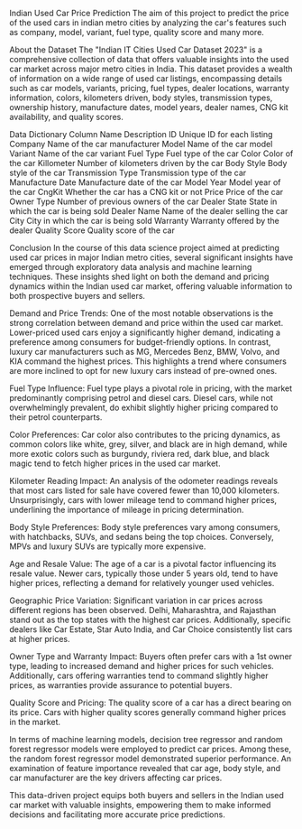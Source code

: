 Indian Used Car Price Prediction
The aim of this project to predict the price of the used cars in indian metro cities by analyzing the car's features such as company, model, variant, fuel type, quality score and many more.

About the Dataset
The "Indian IT Cities Used Car Dataset 2023" is a comprehensive collection of data that offers valuable insights into the used car market across major metro cities in India. This dataset provides a wealth of information on a wide range of used car listings, encompassing details such as car models, variants, pricing, fuel types, dealer locations, warranty information, colors, kilometers driven, body styles, transmission types, ownership history, manufacture dates, model years, dealer names, CNG kit availability, and quality scores.

Data Dictionary
Column Name	Description
ID	Unique ID for each listing
Company	Name of the car manufacturer
Model	Name of the car model
Variant	Name of the car variant
Fuel Type	Fuel type of the car
Color	Color of the car
Killometer	Number of kilometers driven by the car
Body Style	Body style of the car
Transmission Type	Transmission type of the car
Manufacture Date	Manufacture date of the car
Model Year	Model year of the car
CngKit	Whether the car has a CNG kit or not
Price	Price of the car
Owner Type	Number of previous owners of the car
Dealer State	State in which the car is being sold
Dealer Name	Name of the dealer selling the car
City	City in which the car is being sold
Warranty	Warranty offered by the dealer
Quality Score	Quality score of the car

Conclusion
In the course of this data science project aimed at predicting used car prices in major Indian metro cities, several significant insights have emerged through exploratory data analysis and machine learning techniques. These insights shed light on both the demand and pricing dynamics within the Indian used car market, offering valuable information to both prospective buyers and sellers.

Demand and Price Trends: One of the most notable observations is the strong correlation between demand and price within the used car market. Lower-priced used cars enjoy a significantly higher demand, indicating a preference among consumers for budget-friendly options. In contrast, luxury car manufacturers such as MG, Mercedes Benz, BMW, Volvo, and KIA command the highest prices. This highlights a trend where consumers are more inclined to opt for new luxury cars instead of pre-owned ones.

Fuel Type Influence: Fuel type plays a pivotal role in pricing, with the market predominantly comprising petrol and diesel cars. Diesel cars, while not overwhelmingly prevalent, do exhibit slightly higher pricing compared to their petrol counterparts.

Color Preferences: Car color also contributes to the pricing dynamics, as common colors like white, grey, silver, and black are in high demand, while more exotic colors such as burgundy, riviera red, dark blue, and black magic tend to fetch higher prices in the used car market.

Kilometer Reading Impact: An analysis of the odometer readings reveals that most cars listed for sale have covered fewer than 10,000 kilometers. Unsurprisingly, cars with lower mileage tend to command higher prices, underlining the importance of mileage in pricing determination.

Body Style Preferences: Body style preferences vary among consumers, with hatchbacks, SUVs, and sedans being the top choices. Conversely, MPVs and luxury SUVs are typically more expensive.

Age and Resale Value: The age of a car is a pivotal factor influencing its resale value. Newer cars, typically those under 5 years old, tend to have higher prices, reflecting a demand for relatively younger used vehicles.

Geographic Price Variation: Significant variation in car prices across different regions has been observed. Delhi, Maharashtra, and Rajasthan stand out as the top states with the highest car prices. Additionally, specific dealers like Car Estate, Star Auto India, and Car Choice consistently list cars at higher prices.

Owner Type and Warranty Impact: Buyers often prefer cars with a 1st owner type, leading to increased demand and higher prices for such vehicles. Additionally, cars offering warranties tend to command slightly higher prices, as warranties provide assurance to potential buyers.

Quality Score and Pricing: The quality score of a car has a direct bearing on its price. Cars with higher quality scores generally command higher prices in the market.

In terms of machine learning models, decision tree regressor and random forest regressor models were employed to predict car prices. Among these, the random forest regressor model demonstrated superior performance. An examination of feature importance revealed that car age, body style, and car manufacturer are the key drivers affecting car prices.

This data-driven project equips both buyers and sellers in the Indian used car market with valuable insights, empowering them to make informed decisions and facilitating more accurate price predictions.

